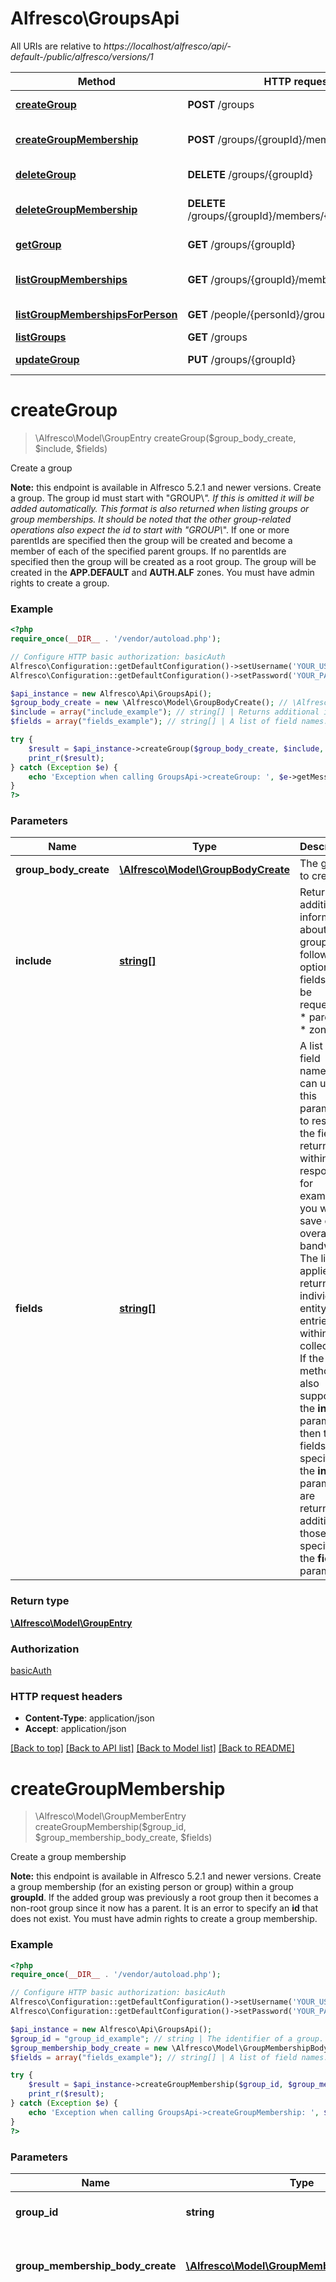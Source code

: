 # Alfresco\GroupsApi

All URIs are relative to *https://localhost/alfresco/api/-default-/public/alfresco/versions/1*

Method | HTTP request | Description
------------- | ------------- | -------------
[**createGroup**](GroupsApi.md#createGroup) | **POST** /groups | Create a group
[**createGroupMembership**](GroupsApi.md#createGroupMembership) | **POST** /groups/{groupId}/members | Create a group membership
[**deleteGroup**](GroupsApi.md#deleteGroup) | **DELETE** /groups/{groupId} | Delete a group
[**deleteGroupMembership**](GroupsApi.md#deleteGroupMembership) | **DELETE** /groups/{groupId}/members/{groupMemberId} | Delete a group membership
[**getGroup**](GroupsApi.md#getGroup) | **GET** /groups/{groupId} | Get group details
[**listGroupMemberships**](GroupsApi.md#listGroupMemberships) | **GET** /groups/{groupId}/members | List memberships of a group
[**listGroupMembershipsForPerson**](GroupsApi.md#listGroupMembershipsForPerson) | **GET** /people/{personId}/groups | List group memberships
[**listGroups**](GroupsApi.md#listGroups) | **GET** /groups | List groups
[**updateGroup**](GroupsApi.md#updateGroup) | **PUT** /groups/{groupId} | Update group details


# **createGroup**
> \Alfresco\Model\GroupEntry createGroup($group_body_create, $include, $fields)

Create a group

**Note:** this endpoint is available in Alfresco 5.2.1 and newer versions.  Create a group.  The group id must start with \"GROUP\\_\". If this is omitted it will be added automatically. This format is also returned when listing groups or group memberships. It should be noted that the other group-related operations also expect the id to start with \"GROUP\\_\".  If one or more parentIds are specified then the group will be created and become a member of each of the specified parent groups.  If no parentIds are specified then the group will be created as a root group.  The group will be created in the **APP.DEFAULT** and **AUTH.ALF** zones.  You must have admin rights to create a group.

### Example
```php
<?php
require_once(__DIR__ . '/vendor/autoload.php');

// Configure HTTP basic authorization: basicAuth
Alfresco\Configuration::getDefaultConfiguration()->setUsername('YOUR_USERNAME');
Alfresco\Configuration::getDefaultConfiguration()->setPassword('YOUR_PASSWORD');

$api_instance = new Alfresco\Api\GroupsApi();
$group_body_create = new \Alfresco\Model\GroupBodyCreate(); // \Alfresco\Model\GroupBodyCreate | The group to create.
$include = array("include_example"); // string[] | Returns additional information about the group. The following optional fields can be requested: * parentIds * zones
$fields = array("fields_example"); // string[] | A list of field names.  You can use this parameter to restrict the fields returned within a response if, for example, you want to save on overall bandwidth.  The list applies to a returned individual entity or entries within a collection.  If the API method also supports the **include** parameter, then the fields specified in the **include** parameter are returned in addition to those specified in the **fields** parameter.

try {
    $result = $api_instance->createGroup($group_body_create, $include, $fields);
    print_r($result);
} catch (Exception $e) {
    echo 'Exception when calling GroupsApi->createGroup: ', $e->getMessage(), PHP_EOL;
}
?>
```

### Parameters

Name | Type | Description  | Notes
------------- | ------------- | ------------- | -------------
 **group_body_create** | [**\Alfresco\Model\GroupBodyCreate**](../Model/GroupBodyCreate.md)| The group to create. |
 **include** | [**string[]**](../Model/string.md)| Returns additional information about the group. The following optional fields can be requested: * parentIds * zones | [optional]
 **fields** | [**string[]**](../Model/string.md)| A list of field names.  You can use this parameter to restrict the fields returned within a response if, for example, you want to save on overall bandwidth.  The list applies to a returned individual entity or entries within a collection.  If the API method also supports the **include** parameter, then the fields specified in the **include** parameter are returned in addition to those specified in the **fields** parameter. | [optional]

### Return type

[**\Alfresco\Model\GroupEntry**](../Model/GroupEntry.md)

### Authorization

[basicAuth](../../README.md#basicAuth)

### HTTP request headers

 - **Content-Type**: application/json
 - **Accept**: application/json

[[Back to top]](#) [[Back to API list]](../../README.md#documentation-for-api-endpoints) [[Back to Model list]](../../README.md#documentation-for-models) [[Back to README]](../../README.md)

# **createGroupMembership**
> \Alfresco\Model\GroupMemberEntry createGroupMembership($group_id, $group_membership_body_create, $fields)

Create a group membership

**Note:** this endpoint is available in Alfresco 5.2.1 and newer versions.  Create a group membership (for an existing person or group) within a group **groupId**.  If the added group was previously a root group then it becomes a non-root group since it now has a parent.  It is an error to specify an **id** that does not exist.  You must have admin rights to create a group membership.

### Example
```php
<?php
require_once(__DIR__ . '/vendor/autoload.php');

// Configure HTTP basic authorization: basicAuth
Alfresco\Configuration::getDefaultConfiguration()->setUsername('YOUR_USERNAME');
Alfresco\Configuration::getDefaultConfiguration()->setPassword('YOUR_PASSWORD');

$api_instance = new Alfresco\Api\GroupsApi();
$group_id = "group_id_example"; // string | The identifier of a group.
$group_membership_body_create = new \Alfresco\Model\GroupMembershipBodyCreate(); // \Alfresco\Model\GroupMembershipBodyCreate | The group membership to add (person or sub-group).
$fields = array("fields_example"); // string[] | A list of field names.  You can use this parameter to restrict the fields returned within a response if, for example, you want to save on overall bandwidth.  The list applies to a returned individual entity or entries within a collection.  If the API method also supports the **include** parameter, then the fields specified in the **include** parameter are returned in addition to those specified in the **fields** parameter.

try {
    $result = $api_instance->createGroupMembership($group_id, $group_membership_body_create, $fields);
    print_r($result);
} catch (Exception $e) {
    echo 'Exception when calling GroupsApi->createGroupMembership: ', $e->getMessage(), PHP_EOL;
}
?>
```

### Parameters

Name | Type | Description  | Notes
------------- | ------------- | ------------- | -------------
 **group_id** | **string**| The identifier of a group. |
 **group_membership_body_create** | [**\Alfresco\Model\GroupMembershipBodyCreate**](../Model/GroupMembershipBodyCreate.md)| The group membership to add (person or sub-group). |
 **fields** | [**string[]**](../Model/string.md)| A list of field names.  You can use this parameter to restrict the fields returned within a response if, for example, you want to save on overall bandwidth.  The list applies to a returned individual entity or entries within a collection.  If the API method also supports the **include** parameter, then the fields specified in the **include** parameter are returned in addition to those specified in the **fields** parameter. | [optional]

### Return type

[**\Alfresco\Model\GroupMemberEntry**](../Model/GroupMemberEntry.md)

### Authorization

[basicAuth](../../README.md#basicAuth)

### HTTP request headers

 - **Content-Type**: application/json
 - **Accept**: application/json

[[Back to top]](#) [[Back to API list]](../../README.md#documentation-for-api-endpoints) [[Back to Model list]](../../README.md#documentation-for-models) [[Back to README]](../../README.md)

# **deleteGroup**
> deleteGroup($group_id, $cascade)

Delete a group

**Note:** this endpoint is available in Alfresco 5.2.1 and newer versions.  Delete group **groupId**.   The option to cascade delete applies this recursively to any hierarchy of group members. In this case, removing a group member does not delete the person or sub-group itself. If a removed sub-group no longer has any parent groups then it becomes a root group.  You must have admin rights to delete a group.

### Example
```php
<?php
require_once(__DIR__ . '/vendor/autoload.php');

// Configure HTTP basic authorization: basicAuth
Alfresco\Configuration::getDefaultConfiguration()->setUsername('YOUR_USERNAME');
Alfresco\Configuration::getDefaultConfiguration()->setPassword('YOUR_PASSWORD');

$api_instance = new Alfresco\Api\GroupsApi();
$group_id = "group_id_example"; // string | The identifier of a group.
$cascade = false; // bool | If **true** then the delete will be applied in cascade to sub-groups.

try {
    $api_instance->deleteGroup($group_id, $cascade);
} catch (Exception $e) {
    echo 'Exception when calling GroupsApi->deleteGroup: ', $e->getMessage(), PHP_EOL;
}
?>
```

### Parameters

Name | Type | Description  | Notes
------------- | ------------- | ------------- | -------------
 **group_id** | **string**| The identifier of a group. |
 **cascade** | **bool**| If **true** then the delete will be applied in cascade to sub-groups. | [optional] [default to false]

### Return type

void (empty response body)

### Authorization

[basicAuth](../../README.md#basicAuth)

### HTTP request headers

 - **Content-Type**: application/json
 - **Accept**: application/json

[[Back to top]](#) [[Back to API list]](../../README.md#documentation-for-api-endpoints) [[Back to Model list]](../../README.md#documentation-for-models) [[Back to README]](../../README.md)

# **deleteGroupMembership**
> deleteGroupMembership($group_id, $group_member_id)

Delete a group membership

**Note:** this endpoint is available in Alfresco 5.2.1 and newer versions.  Delete group member **groupMemberId** (person or sub-group) from group **groupId**.  Removing a group member does not delete the person or sub-group itself.  If a removed sub-group no longer has any parent groups then it becomes a root group.  You must have admin rights to delete a group membership.

### Example
```php
<?php
require_once(__DIR__ . '/vendor/autoload.php');

// Configure HTTP basic authorization: basicAuth
Alfresco\Configuration::getDefaultConfiguration()->setUsername('YOUR_USERNAME');
Alfresco\Configuration::getDefaultConfiguration()->setPassword('YOUR_PASSWORD');

$api_instance = new Alfresco\Api\GroupsApi();
$group_id = "group_id_example"; // string | The identifier of a group.
$group_member_id = "group_member_id_example"; // string | The identifier of a person or group.

try {
    $api_instance->deleteGroupMembership($group_id, $group_member_id);
} catch (Exception $e) {
    echo 'Exception when calling GroupsApi->deleteGroupMembership: ', $e->getMessage(), PHP_EOL;
}
?>
```

### Parameters

Name | Type | Description  | Notes
------------- | ------------- | ------------- | -------------
 **group_id** | **string**| The identifier of a group. |
 **group_member_id** | **string**| The identifier of a person or group. |

### Return type

void (empty response body)

### Authorization

[basicAuth](../../README.md#basicAuth)

### HTTP request headers

 - **Content-Type**: application/json
 - **Accept**: application/json

[[Back to top]](#) [[Back to API list]](../../README.md#documentation-for-api-endpoints) [[Back to Model list]](../../README.md#documentation-for-models) [[Back to README]](../../README.md)

# **getGroup**
> \Alfresco\Model\GroupEntry getGroup($group_id, $include, $fields)

Get group details

**Note:** this endpoint is available in Alfresco 5.2.1 and newer versions.  Get details for group **groupId**.  You can use the **include** parameter to return additional information.

### Example
```php
<?php
require_once(__DIR__ . '/vendor/autoload.php');

// Configure HTTP basic authorization: basicAuth
Alfresco\Configuration::getDefaultConfiguration()->setUsername('YOUR_USERNAME');
Alfresco\Configuration::getDefaultConfiguration()->setPassword('YOUR_PASSWORD');

$api_instance = new Alfresco\Api\GroupsApi();
$group_id = "group_id_example"; // string | The identifier of a group.
$include = array("include_example"); // string[] | Returns additional information about the group. The following optional fields can be requested: * parentIds * zones
$fields = array("fields_example"); // string[] | A list of field names.  You can use this parameter to restrict the fields returned within a response if, for example, you want to save on overall bandwidth.  The list applies to a returned individual entity or entries within a collection.  If the API method also supports the **include** parameter, then the fields specified in the **include** parameter are returned in addition to those specified in the **fields** parameter.

try {
    $result = $api_instance->getGroup($group_id, $include, $fields);
    print_r($result);
} catch (Exception $e) {
    echo 'Exception when calling GroupsApi->getGroup: ', $e->getMessage(), PHP_EOL;
}
?>
```

### Parameters

Name | Type | Description  | Notes
------------- | ------------- | ------------- | -------------
 **group_id** | **string**| The identifier of a group. |
 **include** | [**string[]**](../Model/string.md)| Returns additional information about the group. The following optional fields can be requested: * parentIds * zones | [optional]
 **fields** | [**string[]**](../Model/string.md)| A list of field names.  You can use this parameter to restrict the fields returned within a response if, for example, you want to save on overall bandwidth.  The list applies to a returned individual entity or entries within a collection.  If the API method also supports the **include** parameter, then the fields specified in the **include** parameter are returned in addition to those specified in the **fields** parameter. | [optional]

### Return type

[**\Alfresco\Model\GroupEntry**](../Model/GroupEntry.md)

### Authorization

[basicAuth](../../README.md#basicAuth)

### HTTP request headers

 - **Content-Type**: application/json
 - **Accept**: application/json

[[Back to top]](#) [[Back to API list]](../../README.md#documentation-for-api-endpoints) [[Back to Model list]](../../README.md#documentation-for-models) [[Back to README]](../../README.md)

# **listGroupMemberships**
> \Alfresco\Model\GroupMemberPaging listGroupMemberships($group_id, $skip_count, $max_items, $order_by, $where, $fields)

List memberships of a group

**Note:** this endpoint is available in Alfresco 5.2.1 and newer versions.  Gets a list of the group memberships for the group **groupId**.  You can use the **where** parameter to filter the returned groups by **memberType**.  Example to filter by **memberType**, use any one of:  ``` (memberType='GROUP') (memberType='PERSON') ```  The default sort order for the returned list is for group members to be sorted by ascending displayName. You can override the default by using the **orderBy** parameter. You can specify one of the following fields in the **orderBy** parameter: * id * displayName

### Example
```php
<?php
require_once(__DIR__ . '/vendor/autoload.php');

// Configure HTTP basic authorization: basicAuth
Alfresco\Configuration::getDefaultConfiguration()->setUsername('YOUR_USERNAME');
Alfresco\Configuration::getDefaultConfiguration()->setPassword('YOUR_PASSWORD');

$api_instance = new Alfresco\Api\GroupsApi();
$group_id = "group_id_example"; // string | The identifier of a group.
$skip_count = 0; // int | The number of entities that exist in the collection before those included in this list.  If not supplied then the default value is 0.
$max_items = 100; // int | The maximum number of items to return in the list.  If not supplied then the default value is 100.
$order_by = array("order_by_example"); // string[] | A string to control the order of the entities returned in a list. You can use the **orderBy** parameter to sort the list by one or more fields.  Each field has a default sort order, which is normally ascending order. Read the API method implementation notes above to check if any fields used in this method have a descending default search order.  To sort the entities in a specific order, you can use the **ASC** and **DESC** keywords for any field.
$where = "where_example"; // string | A string to restrict the returned objects by using a predicate.
$fields = array("fields_example"); // string[] | A list of field names.  You can use this parameter to restrict the fields returned within a response if, for example, you want to save on overall bandwidth.  The list applies to a returned individual entity or entries within a collection.  If the API method also supports the **include** parameter, then the fields specified in the **include** parameter are returned in addition to those specified in the **fields** parameter.

try {
    $result = $api_instance->listGroupMemberships($group_id, $skip_count, $max_items, $order_by, $where, $fields);
    print_r($result);
} catch (Exception $e) {
    echo 'Exception when calling GroupsApi->listGroupMemberships: ', $e->getMessage(), PHP_EOL;
}
?>
```

### Parameters

Name | Type | Description  | Notes
------------- | ------------- | ------------- | -------------
 **group_id** | **string**| The identifier of a group. |
 **skip_count** | **int**| The number of entities that exist in the collection before those included in this list.  If not supplied then the default value is 0. | [optional] [default to 0]
 **max_items** | **int**| The maximum number of items to return in the list.  If not supplied then the default value is 100. | [optional] [default to 100]
 **order_by** | [**string[]**](../Model/string.md)| A string to control the order of the entities returned in a list. You can use the **orderBy** parameter to sort the list by one or more fields.  Each field has a default sort order, which is normally ascending order. Read the API method implementation notes above to check if any fields used in this method have a descending default search order.  To sort the entities in a specific order, you can use the **ASC** and **DESC** keywords for any field. | [optional]
 **where** | **string**| A string to restrict the returned objects by using a predicate. | [optional]
 **fields** | [**string[]**](../Model/string.md)| A list of field names.  You can use this parameter to restrict the fields returned within a response if, for example, you want to save on overall bandwidth.  The list applies to a returned individual entity or entries within a collection.  If the API method also supports the **include** parameter, then the fields specified in the **include** parameter are returned in addition to those specified in the **fields** parameter. | [optional]

### Return type

[**\Alfresco\Model\GroupMemberPaging**](../Model/GroupMemberPaging.md)

### Authorization

[basicAuth](../../README.md#basicAuth)

### HTTP request headers

 - **Content-Type**: application/json
 - **Accept**: application/json

[[Back to top]](#) [[Back to API list]](../../README.md#documentation-for-api-endpoints) [[Back to Model list]](../../README.md#documentation-for-models) [[Back to README]](../../README.md)

# **listGroupMembershipsForPerson**
> \Alfresco\Model\GroupPaging listGroupMembershipsForPerson($person_id, $skip_count, $max_items, $order_by, $include, $where, $fields)

List group memberships

**Note:** this endpoint is available in Alfresco 5.2.1 and newer versions.            Gets a list of group membership information for person **personId**.    You can use the `-me-` string in place of `<personId>` to specify the currently authenticated user.   You can use the **include** parameter to return additional information.   You can use the **where** parameter to filter the returned groups by **isRoot**. For example, the following **where**  clause will return just the root groups:   ```  (isRoot=true)  ```   The **where** parameter can also be used to filter by ***zone***. This may be combined with isRoot to narrow  a result set even further. For example, the following where clause will only return groups belonging to the  `MY.ZONE` zone.   ```  where=(zones in ('MY.ZONE'))  ```   This may be combined with the isRoot filter, as shown below:   ```  where=(isRoot=false AND zones in ('MY.ZONE'))  ```   ***Note:*** restrictions include  * `AND` is the only supported operator when combining `isRoot` and `zones` filters  * Only one zone is supported by the filter  * The quoted zone name must be placed in parenthesis — a 400 error will result if these are omitted.    The default sort order for the returned list is for groups to be sorted by ascending displayName.  You can override the default by using the **orderBy** parameter. You can specify one or more of the following fields in the **orderBy** parameter:  * id  * displayName

### Example
```php
<?php
require_once(__DIR__ . '/vendor/autoload.php');

// Configure HTTP basic authorization: basicAuth
Alfresco\Configuration::getDefaultConfiguration()->setUsername('YOUR_USERNAME');
Alfresco\Configuration::getDefaultConfiguration()->setPassword('YOUR_PASSWORD');

$api_instance = new Alfresco\Api\GroupsApi();
$person_id = "person_id_example"; // string | The identifier of a person.
$skip_count = 0; // int | The number of entities that exist in the collection before those included in this list.  If not supplied then the default value is 0.
$max_items = 100; // int | The maximum number of items to return in the list.  If not supplied then the default value is 100.
$order_by = array("order_by_example"); // string[] | A string to control the order of the entities returned in a list. You can use the **orderBy** parameter to sort the list by one or more fields.  Each field has a default sort order, which is normally ascending order. Read the API method implementation notes above to check if any fields used in this method have a descending default search order.  To sort the entities in a specific order, you can use the **ASC** and **DESC** keywords for any field.
$include = array("include_example"); // string[] | Returns additional information about the group. The following optional fields can be requested: * parentIds * zones
$where = "where_example"; // string | A string to restrict the returned objects by using a predicate.
$fields = array("fields_example"); // string[] | A list of field names.  You can use this parameter to restrict the fields returned within a response if, for example, you want to save on overall bandwidth.  The list applies to a returned individual entity or entries within a collection.  If the API method also supports the **include** parameter, then the fields specified in the **include** parameter are returned in addition to those specified in the **fields** parameter.

try {
    $result = $api_instance->listGroupMembershipsForPerson($person_id, $skip_count, $max_items, $order_by, $include, $where, $fields);
    print_r($result);
} catch (Exception $e) {
    echo 'Exception when calling GroupsApi->listGroupMembershipsForPerson: ', $e->getMessage(), PHP_EOL;
}
?>
```

### Parameters

Name | Type | Description  | Notes
------------- | ------------- | ------------- | -------------
 **person_id** | **string**| The identifier of a person. |
 **skip_count** | **int**| The number of entities that exist in the collection before those included in this list.  If not supplied then the default value is 0. | [optional] [default to 0]
 **max_items** | **int**| The maximum number of items to return in the list.  If not supplied then the default value is 100. | [optional] [default to 100]
 **order_by** | [**string[]**](../Model/string.md)| A string to control the order of the entities returned in a list. You can use the **orderBy** parameter to sort the list by one or more fields.  Each field has a default sort order, which is normally ascending order. Read the API method implementation notes above to check if any fields used in this method have a descending default search order.  To sort the entities in a specific order, you can use the **ASC** and **DESC** keywords for any field. | [optional]
 **include** | [**string[]**](../Model/string.md)| Returns additional information about the group. The following optional fields can be requested: * parentIds * zones | [optional]
 **where** | **string**| A string to restrict the returned objects by using a predicate. | [optional]
 **fields** | [**string[]**](../Model/string.md)| A list of field names.  You can use this parameter to restrict the fields returned within a response if, for example, you want to save on overall bandwidth.  The list applies to a returned individual entity or entries within a collection.  If the API method also supports the **include** parameter, then the fields specified in the **include** parameter are returned in addition to those specified in the **fields** parameter. | [optional]

### Return type

[**\Alfresco\Model\GroupPaging**](../Model/GroupPaging.md)

### Authorization

[basicAuth](../../README.md#basicAuth)

### HTTP request headers

 - **Content-Type**: application/json
 - **Accept**: application/json

[[Back to top]](#) [[Back to API list]](../../README.md#documentation-for-api-endpoints) [[Back to Model list]](../../README.md#documentation-for-models) [[Back to README]](../../README.md)

# **listGroups**
> \Alfresco\Model\GroupPaging listGroups($skip_count, $max_items, $order_by, $include, $where, $fields)

List groups

**Note:** this endpoint is available in Alfresco 5.2.1 and newer versions.  Gets a list of groups.   You can use the **include** parameter to return additional information.  You can use the **where** parameter to filter the returned groups by **isRoot**. For example, the following **where**  clause will return just the root groups:    ``` (isRoot=true) ```  The **where** parameter can also be used to filter by ***zone***. This may be combined with isRoot to narrow a result set even further. For example, the following where clause will only return groups belonging to the `MY.ZONE` zone.  ``` where=(zones in ('MY.ZONE')) ```  This may be combined with the isRoot filter, as shown below:  ``` where=(isRoot=false AND zones in ('MY.ZONE')) ```  ***Note:*** restrictions include * `AND` is the only supported operator when combining `isRoot` and `zones` filters * Only one zone is supported by the filter * The quoted zone name must be placed in parenthesis — a 400 error will result if these are omitted.  The default sort order for the returned list is for groups to be sorted by ascending displayName. You can override the default by using the **orderBy** parameter. You can specify one of the following fields in the **orderBy** parameter: * id * displayName

### Example
```php
<?php
require_once(__DIR__ . '/vendor/autoload.php');

// Configure HTTP basic authorization: basicAuth
Alfresco\Configuration::getDefaultConfiguration()->setUsername('YOUR_USERNAME');
Alfresco\Configuration::getDefaultConfiguration()->setPassword('YOUR_PASSWORD');

$api_instance = new Alfresco\Api\GroupsApi();
$skip_count = 0; // int | The number of entities that exist in the collection before those included in this list.  If not supplied then the default value is 0.
$max_items = 100; // int | The maximum number of items to return in the list.  If not supplied then the default value is 100.
$order_by = array("order_by_example"); // string[] | A string to control the order of the entities returned in a list. You can use the **orderBy** parameter to sort the list by one or more fields.  Each field has a default sort order, which is normally ascending order. Read the API method implementation notes above to check if any fields used in this method have a descending default search order.  To sort the entities in a specific order, you can use the **ASC** and **DESC** keywords for any field.
$include = array("include_example"); // string[] | Returns additional information about the group. The following optional fields can be requested: * parentIds * zones
$where = "where_example"; // string | A string to restrict the returned objects by using a predicate.
$fields = array("fields_example"); // string[] | A list of field names.  You can use this parameter to restrict the fields returned within a response if, for example, you want to save on overall bandwidth.  The list applies to a returned individual entity or entries within a collection.  If the API method also supports the **include** parameter, then the fields specified in the **include** parameter are returned in addition to those specified in the **fields** parameter.

try {
    $result = $api_instance->listGroups($skip_count, $max_items, $order_by, $include, $where, $fields);
    print_r($result);
} catch (Exception $e) {
    echo 'Exception when calling GroupsApi->listGroups: ', $e->getMessage(), PHP_EOL;
}
?>
```

### Parameters

Name | Type | Description  | Notes
------------- | ------------- | ------------- | -------------
 **skip_count** | **int**| The number of entities that exist in the collection before those included in this list.  If not supplied then the default value is 0. | [optional] [default to 0]
 **max_items** | **int**| The maximum number of items to return in the list.  If not supplied then the default value is 100. | [optional] [default to 100]
 **order_by** | [**string[]**](../Model/string.md)| A string to control the order of the entities returned in a list. You can use the **orderBy** parameter to sort the list by one or more fields.  Each field has a default sort order, which is normally ascending order. Read the API method implementation notes above to check if any fields used in this method have a descending default search order.  To sort the entities in a specific order, you can use the **ASC** and **DESC** keywords for any field. | [optional]
 **include** | [**string[]**](../Model/string.md)| Returns additional information about the group. The following optional fields can be requested: * parentIds * zones | [optional]
 **where** | **string**| A string to restrict the returned objects by using a predicate. | [optional]
 **fields** | [**string[]**](../Model/string.md)| A list of field names.  You can use this parameter to restrict the fields returned within a response if, for example, you want to save on overall bandwidth.  The list applies to a returned individual entity or entries within a collection.  If the API method also supports the **include** parameter, then the fields specified in the **include** parameter are returned in addition to those specified in the **fields** parameter. | [optional]

### Return type

[**\Alfresco\Model\GroupPaging**](../Model/GroupPaging.md)

### Authorization

[basicAuth](../../README.md#basicAuth)

### HTTP request headers

 - **Content-Type**: application/json
 - **Accept**: application/json

[[Back to top]](#) [[Back to API list]](../../README.md#documentation-for-api-endpoints) [[Back to Model list]](../../README.md#documentation-for-models) [[Back to README]](../../README.md)

# **updateGroup**
> \Alfresco\Model\GroupEntry updateGroup($group_id, $group_body_update, $include, $fields)

Update group details

**Note:** this endpoint is available in Alfresco 5.2.1 and newer versions.  Update details (displayName) for group **groupId**.  You must have admin rights to update a group.

### Example
```php
<?php
require_once(__DIR__ . '/vendor/autoload.php');

// Configure HTTP basic authorization: basicAuth
Alfresco\Configuration::getDefaultConfiguration()->setUsername('YOUR_USERNAME');
Alfresco\Configuration::getDefaultConfiguration()->setPassword('YOUR_PASSWORD');

$api_instance = new Alfresco\Api\GroupsApi();
$group_id = "group_id_example"; // string | The identifier of a group.
$group_body_update = new \Alfresco\Model\GroupBodyUpdate(); // \Alfresco\Model\GroupBodyUpdate | The group information to update.
$include = array("include_example"); // string[] | Returns additional information about the group. The following optional fields can be requested: * parentIds * zones
$fields = array("fields_example"); // string[] | A list of field names.  You can use this parameter to restrict the fields returned within a response if, for example, you want to save on overall bandwidth.  The list applies to a returned individual entity or entries within a collection.  If the API method also supports the **include** parameter, then the fields specified in the **include** parameter are returned in addition to those specified in the **fields** parameter.

try {
    $result = $api_instance->updateGroup($group_id, $group_body_update, $include, $fields);
    print_r($result);
} catch (Exception $e) {
    echo 'Exception when calling GroupsApi->updateGroup: ', $e->getMessage(), PHP_EOL;
}
?>
```

### Parameters

Name | Type | Description  | Notes
------------- | ------------- | ------------- | -------------
 **group_id** | **string**| The identifier of a group. |
 **group_body_update** | [**\Alfresco\Model\GroupBodyUpdate**](../Model/GroupBodyUpdate.md)| The group information to update. |
 **include** | [**string[]**](../Model/string.md)| Returns additional information about the group. The following optional fields can be requested: * parentIds * zones | [optional]
 **fields** | [**string[]**](../Model/string.md)| A list of field names.  You can use this parameter to restrict the fields returned within a response if, for example, you want to save on overall bandwidth.  The list applies to a returned individual entity or entries within a collection.  If the API method also supports the **include** parameter, then the fields specified in the **include** parameter are returned in addition to those specified in the **fields** parameter. | [optional]

### Return type

[**\Alfresco\Model\GroupEntry**](../Model/GroupEntry.md)

### Authorization

[basicAuth](../../README.md#basicAuth)

### HTTP request headers

 - **Content-Type**: application/json
 - **Accept**: application/json

[[Back to top]](#) [[Back to API list]](../../README.md#documentation-for-api-endpoints) [[Back to Model list]](../../README.md#documentation-for-models) [[Back to README]](../../README.md)

